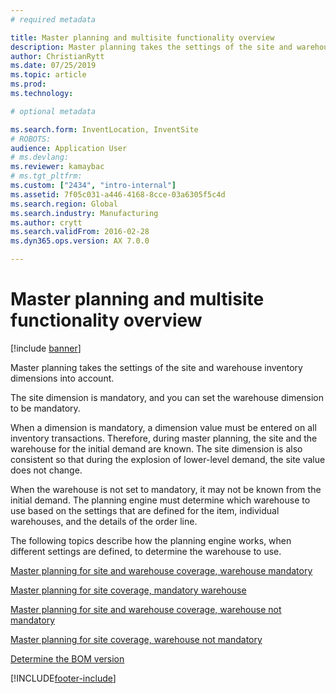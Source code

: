 ```yaml
---
# required metadata

title: Master planning and multisite functionality overview
description: Master planning takes the settings of the site and warehouse inventory dimensions into account. 
author: ChristianRytt
ms.date: 07/25/2019
ms.topic: article
ms.prod: 
ms.technology: 

# optional metadata

ms.search.form: InventLocation, InventSite
# ROBOTS: 
audience: Application User
# ms.devlang: 
ms.reviewer: kamaybac
# ms.tgt_pltfrm: 
ms.custom: ["2434", "intro-internal"]
ms.assetid: 7f05c031-a446-4168-8cce-03a6305f5c4d
ms.search.region: Global
ms.search.industry: Manufacturing
ms.author: crytt
ms.search.validFrom: 2016-02-28
ms.dyn365.ops.version: AX 7.0.0

---
```


# Master planning and multisite functionality overview

[!include [banner](../includes/banner.md)]

Master planning takes the settings of the site and warehouse inventory dimensions into account. 

The site dimension is mandatory, and you can set the warehouse dimension to be mandatory.

When a dimension is mandatory, a dimension value must be entered on all inventory transactions. Therefore, during master planning, the site and the warehouse for the initial demand are known. The site dimension is also consistent so that during the explosion of lower-level demand, the site value does not change.

When the warehouse is not set to mandatory, it may not be known from the initial demand. The planning engine must determine which warehouse to use based on the settings that are defined for the item, individual warehouses, and the details of the order line.

The following topics describe how the planning engine works, when different settings are defined, to determine the warehouse to use.

[Master planning for site and warehouse coverage, warehouse mandatory](master-plan-site-warehouse-coverage-warehouse-mandatory.md)

[Master planning for site coverage, mandatory warehouse](master-plan-site-coverage-warehouse-mandatory.md)

[Master planning for site and warehouse coverage, warehouse not mandatory](master-plan-site-warehouse-coverage-warehouse-not-mandatory.md)

[Master planning for site coverage, warehouse not mandatory](master-plan-site-coverage-warehouse-not-mandatory.md)

[Determine the BOM version](master-plan-bom-version-determined.md)





[!INCLUDE[footer-include](../../includes/footer-banner.md)]